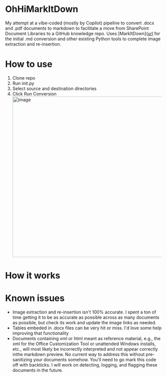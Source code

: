 # OhHiMarkItDown

My attempt at a vibe-coded (mostly by Copilot) pipeline to convert .docx and .pdf documents to markdown to facilitate a move from SharePoint Document Libraries to a GitHub knowledge repo.
Uses [MarkItDown]([url](https://github.com/microsoft/markitdown) for the initial .md conversion and other existing Python tools to complete image extraction and re-insertion.

# How to use

1) Clone repo
2) Run init.py
3) Select source and destination directories
4) Click Run Conversion
   <img width="881" height="517" alt="image" src="https://github.com/user-attachments/assets/803d78b4-cfb9-4bf4-ab26-4536f57cb460" />

# How it works

# Known issues

 - Image extraction and re-insertion isn't 100% accurate. I spent a ton of time getting it to be as accurate as possible across as many documents as possible, but check its work and update the image links as needed.
 - Tables embeded in .docx files can be very hit or miss. I'd love some help improving that functionality
 - Documents containing xml or html meant as reference material, e.g., the xml for the Office Customization Tool or unattended Windows installs, etc., will most  likely be incorrectly interpreted and not appear correctly inthe markdown preview. No current way to address this without pre-sanitizing your documents somehow. You'll need to go mark this code off with backticks. I will work on detecting, logging, and flagging these documents in the future.
